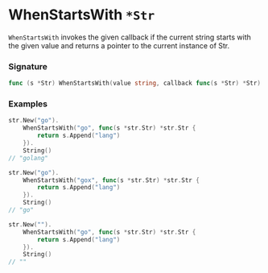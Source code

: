 # WhenStartsWith `*Str`

`WhenStartsWith` invokes the given callback if the current string starts with the given value and returns a pointer to the current instance of Str.

### Signature

```go
func (s *Str) WhenStartsWith(value string, callback func(s *Str) *Str) *Str
```

### Examples

```go
str.New("go").
	WhenStartsWith("go", func(s *str.Str) *str.Str {
		return s.Append("lang")
	}).
	String()
// "golang"

str.New("go").
	WhenStartsWith("gox", func(s *str.Str) *str.Str {
		return s.Append("lang")
	}).
	String()
// "go"

str.New("").
	WhenStartsWith("go", func(s *str.Str) *str.Str {
		return s.Append("lang")
	}).
	String()
// ""

```
